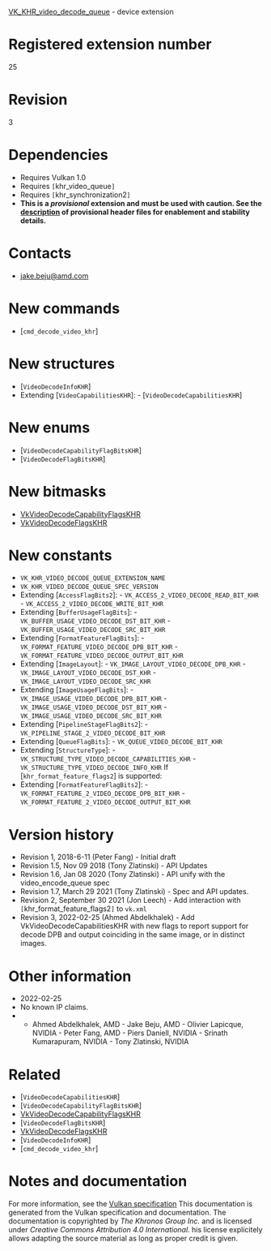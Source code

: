 [VK_KHR_video_decode_queue](https://www.khronos.org/registry/vulkan/specs/1.3-extensions/man/html/VK_KHR_video_decode_queue.html) - device extension

# Registered extension number
25

# Revision
3

# Dependencies
- Requires Vulkan 1.0
- Requires `[`khr_video_queue`]`
- Requires `[`khr_synchronization2`]`
-  **This is a *provisional* extension and  **must**  be used with caution. See the [description](https://www.khronos.org/registry/vulkan/specs/1.3-extensions/html/vkspec.html#boilerplate-provisional-header) of provisional header files for enablement and stability details.**

# Contacts
- [jake.beju@amd.com]()

# New commands
- [`cmd_decode_video_khr`]

# New structures
- [`VideoDecodeInfoKHR`]
- Extending [`VideoCapabilitiesKHR`]:  - [`VideoDecodeCapabilitiesKHR`]

# New enums
- [`VideoDecodeCapabilityFlagBitsKHR`]
- [`VideoDecodeFlagBitsKHR`]

# New bitmasks
- [VkVideoDecodeCapabilityFlagsKHR]()
- [VkVideoDecodeFlagsKHR]()

# New constants
- `VK_KHR_VIDEO_DECODE_QUEUE_EXTENSION_NAME`
- `VK_KHR_VIDEO_DECODE_QUEUE_SPEC_VERSION`
- Extending [`AccessFlagBits2`]:  - `VK_ACCESS_2_VIDEO_DECODE_READ_BIT_KHR`  - `VK_ACCESS_2_VIDEO_DECODE_WRITE_BIT_KHR` 
- Extending [`BufferUsageFlagBits`]:  - `VK_BUFFER_USAGE_VIDEO_DECODE_DST_BIT_KHR`  - `VK_BUFFER_USAGE_VIDEO_DECODE_SRC_BIT_KHR` 
- Extending [`FormatFeatureFlagBits`]:  - `VK_FORMAT_FEATURE_VIDEO_DECODE_DPB_BIT_KHR`  - `VK_FORMAT_FEATURE_VIDEO_DECODE_OUTPUT_BIT_KHR` 
- Extending [`ImageLayout`]:  - `VK_IMAGE_LAYOUT_VIDEO_DECODE_DPB_KHR`  - `VK_IMAGE_LAYOUT_VIDEO_DECODE_DST_KHR`  - `VK_IMAGE_LAYOUT_VIDEO_DECODE_SRC_KHR` 
- Extending [`ImageUsageFlagBits`]:  - `VK_IMAGE_USAGE_VIDEO_DECODE_DPB_BIT_KHR`  - `VK_IMAGE_USAGE_VIDEO_DECODE_DST_BIT_KHR`  - `VK_IMAGE_USAGE_VIDEO_DECODE_SRC_BIT_KHR` 
- Extending [`PipelineStageFlagBits2`]:  - `VK_PIPELINE_STAGE_2_VIDEO_DECODE_BIT_KHR` 
- Extending [`QueueFlagBits`]:  - `VK_QUEUE_VIDEO_DECODE_BIT_KHR` 
- Extending [`StructureType`]:  - `VK_STRUCTURE_TYPE_VIDEO_DECODE_CAPABILITIES_KHR`  - `VK_STRUCTURE_TYPE_VIDEO_DECODE_INFO_KHR` 
If [`khr_format_feature_flags2`] is supported:
- Extending [`FormatFeatureFlagBits2`]:  - `VK_FORMAT_FEATURE_2_VIDEO_DECODE_DPB_BIT_KHR`  - `VK_FORMAT_FEATURE_2_VIDEO_DECODE_OUTPUT_BIT_KHR`

# Version history
- Revision 1, 2018-6-11 (Peter Fang)  - Initial draft 
- Revision 1.5, Nov 09 2018 (Tony Zlatinski)  - API Updates 
- Revision 1.6, Jan 08 2020 (Tony Zlatinski)  - API unify with the video_encode_queue spec 
- Revision 1.7, March 29 2021 (Tony Zlatinski)  - Spec and API updates. 
- Revision 2, September 30 2021 (Jon Leech)  - Add interaction with `[`khr_format_feature_flags2`]` to `vk.xml` 
- Revision 3, 2022-02-25 (Ahmed Abdelkhalek)  - Add VkVideoDecodeCapabilitiesKHR with new flags to report support for decode DPB and output coinciding in the same image, or in distinct images.

# Other information
* 2022-02-25
* No known IP claims.
*   - Ahmed Abdelkhalek, AMD  - Jake Beju, AMD  - Olivier Lapicque, NVIDIA  - Peter Fang, AMD  - Piers Daniell, NVIDIA  - Srinath Kumarapuram, NVIDIA  - Tony Zlatinski, NVIDIA

# Related
- [`VideoDecodeCapabilitiesKHR`]
- [`VideoDecodeCapabilityFlagBitsKHR`]
- [VkVideoDecodeCapabilityFlagsKHR]()
- [`VideoDecodeFlagBitsKHR`]
- [VkVideoDecodeFlagsKHR]()
- [`VideoDecodeInfoKHR`]
- [`cmd_decode_video_khr`]

# Notes and documentation
For more information, see the [Vulkan specification](https://www.khronos.org/registry/vulkan/specs/1.3-extensions/html/vkspec.html)
This documentation is generated from the Vulkan specification and documentation.
The documentation is copyrighted by *The Khronos Group Inc.* and is licensed under *Creative Commons Attribution 4.0 International*.
his license explicitely allows adapting the source material as long as proper credit is given.
        